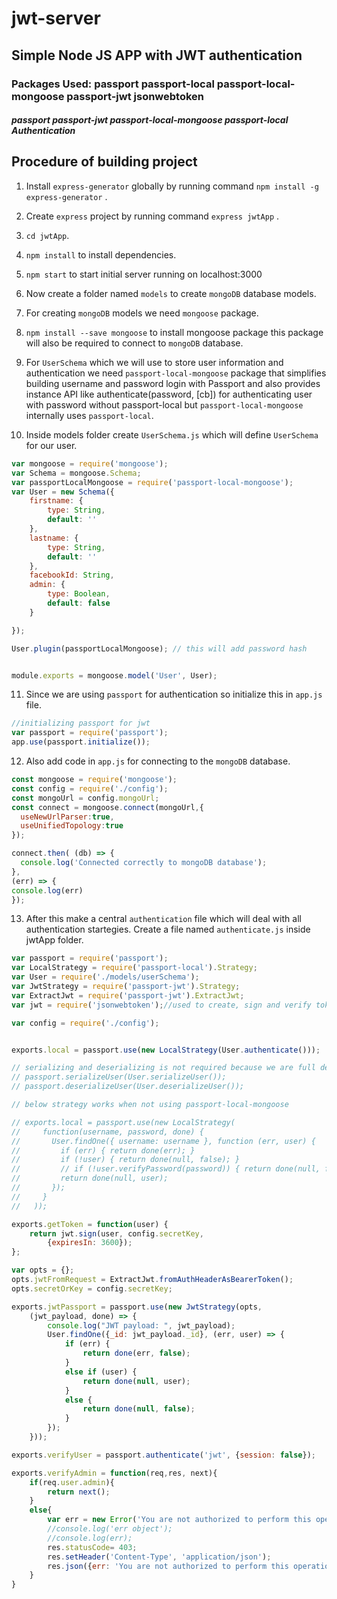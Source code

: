 # jwt-server

## Simple Node JS APP with JWT authentication
### Packages Used: passport passport-local passport-local-mongoose passport-jwt jsonwebtoken

##### passport passport-jwt passport-local-mongoose passport-local Authentication

## Procedure of building project

1. Install `express-generator` globally by running command `npm install -g express-generator` .

2. Create `express` project by running command `express jwtApp` .

3. `cd jwtApp`.

4. `npm install` to install dependencies.

5. `npm start` to start initial server running on localhost:3000

6. Now create a folder named `models` to create `mongoDB` database models.

7. For creating `mongoDB` models we need `mongoose` package.

8. `npm install --save mongoose` to install mongoose package this package will also be required to connect to `mongoDB` database.

9. For `UserSchema` which we will use to store user information and authentication we need `passport-local-mongoose` package that simplifies building username and password login with Passport and also provides instance API like authenticate(password, [cb]) for authenticating user with password without passport-local but `passport-local-mongoose` internally uses `passport-local`.

10. Inside models folder create `UserSchema.js` which will define `UserSchema` for our user.

```javascript
var mongoose = require('mongoose');
var Schema = mongoose.Schema;
var passportLocalMongoose = require('passport-local-mongoose');
var User = new Schema({
    firstname: {
        type: String,
        default: ''
    },
    lastname: {
        type: String,
        default: ''
    },
    facebookId: String,
    admin: {
        type: Boolean,
        default: false
    }

});

User.plugin(passportLocalMongoose); // this will add password hash


module.exports = mongoose.model('User', User);
```
11. Since we are using `passport` for authentication so initialize this in `app.js` file.

```javascript
//initializing passport for jwt
var passport = require('passport');
app.use(passport.initialize());
```

12. Also add code in `app.js` for connecting to the `mongoDB` database.

```javascript
const mongoose = require('mongoose');
const config = require('./config');
const mongoUrl = config.mongoUrl;
const connect = mongoose.connect(mongoUrl,{
  useNewUrlParser:true,
  useUnifiedTopology:true
});

connect.then( (db) => {
  console.log('Connected correctly to mongoDB database');
}, 
(err) => { 
console.log(err)
});

```

13. After this make a central `authentication` file which will deal with all authentication startegies. Create a file named `authenticate.js` inside jwtApp folder.

```javascript
var passport = require('passport');
var LocalStrategy = require('passport-local').Strategy;
var User = require('./models/userSchema');
var JwtStrategy = require('passport-jwt').Strategy;
var ExtractJwt = require('passport-jwt').ExtractJwt;
var jwt = require('jsonwebtoken');//used to create, sign and verify tokens

var config = require('./config');


exports.local = passport.use(new LocalStrategy(User.authenticate()));

// serializing and deserializing is not required because we are full dependent on JWT and not using sessions
// passport.serializeUser(User.serializeUser());
// passport.deserializeUser(User.deserializeUser());

// below strategy works when not using passport-local-mongoose

// exports.local = passport.use(new LocalStrategy(
//     function(username, password, done) {
//       User.findOne({ username: username }, function (err, user) {
//         if (err) { return done(err); }
//         if (!user) { return done(null, false); }
//         // if (!user.verifyPassword(password)) { return done(null, false); } this line checks for pass
//         return done(null, user);
//       });
//     }
//   ));

exports.getToken = function(user) {
    return jwt.sign(user, config.secretKey,
        {expiresIn: 3600});
};

var opts = {};
opts.jwtFromRequest = ExtractJwt.fromAuthHeaderAsBearerToken();
opts.secretOrKey = config.secretKey;

exports.jwtPassport = passport.use(new JwtStrategy(opts,
    (jwt_payload, done) => {
        console.log("JWT payload: ", jwt_payload);
        User.findOne({_id: jwt_payload._id}, (err, user) => {
            if (err) {
                return done(err, false);
            }
            else if (user) {
                return done(null, user);
            }
            else {
                return done(null, false);
            }
        });
    }));

exports.verifyUser = passport.authenticate('jwt', {session: false});

exports.verifyAdmin = function(req,res, next){
    if(req.user.admin){
        return next();
    }
    else{
        var err = new Error('You are not authorized to perform this operation!');
        //console.log('err object');
        //console.log(err);
        res.statusCode= 403;
        res.setHeader('Content-Type', 'application/json');
        res.json({err: 'You are not authorized to perform this operation!'}); 
    }
}
```





